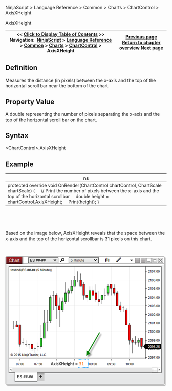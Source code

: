 ﻿


NinjaScript \> Language Reference \> Common \> Charts \> ChartControl \> AxisXHeight






















AxisXHeight







| \<\< [Click to Display Table of Contents](axisxheight.md) \>\> **Navigation:**     [NinjaScript](ninjascript.md) \> [Language Reference](language_reference_wip.md) \> [Common](common.md) \> [Charts](chart.md) \> [ChartControl](chartcontrol.md) \> AxisXHeight | [Previous page](chartcontrol.md) [Return to chapter overview](chartcontrol.md) [Next page](axisyleftwidth.md) |
| --- | --- |











## Definition


Measures the distance (in pixels) between the x\-axis and the top of the horizontal scroll bar near the bottom of the chart.


## 


## Property Value


A double representing the number of pixels separating the x\-axis and the top of the horizontal scroll bar on the chart.


## 


## Syntax


\<ChartControl\>.AxisXHeight


## 


## Example




| ns |
| --- |
| protected override void OnRender(ChartControl chartControl, ChartScale chartScale) {      // Print the number of pixels between the x\-axis and the top of the horizontal scrollbar      double height \= chartControl.AxisXHeight;      Print(height); } |



 


 


Based on the image below, AxisXHeight reveals that the space between the x\-axis and the top of the horizontal scrollbar is 31 pixels on this chart.


 


![ChartControl_AxisXHeight](chartcontrol_axisxheight.png)








